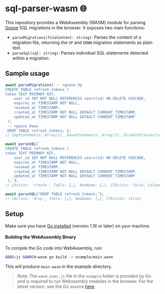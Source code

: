 # sql-parser-wasm 🌐

This repository provides a WebAssembly (WASM) module for parsing [Goose](https://pressly.github.io/goose/) SQL migrations in the browser. It exposes two main functions:
- `parseMigrations(fileContent: string)`: Parses the content of a migration file, returning the `UP` and `DOWN` migration statements as plain text.
- `parseSql(sql: string)`: Parses individual SQL statements detected within a migration.

## Sample usage

```js
await parseMigrations(`-- +goose Up
CREATE TABLE refresh_tokens (
token TEXT PRIMARY KEY,
	user_id INT NOT NULL REFERENCES users(id) ON DELETE CASCADE,
	expires_at TIMESTAMP NOT NULL,
 	revoked_at TIMESTAMP,
 	created_at TIMESTAMP NOT NULL DEFAULT CURRENT_TIMESTAMP,
 	updated_at TIMESTAMP NOT NULL DEFAULT CURRENT_TIMESTAMP
 );
 -- +goose Down
 DROP TABLE refresh_tokens;`);
// {UpStatements: Array(1), DownStatements: Array(1), DisableTransactionUp: false, DisableTransactionDown: false}

await parseSQL(`
CREATE TABLE refresh_tokens (
token TEXT PRIMARY KEY,
	user_id INT NOT NULL REFERENCES users(id) ON DELETE CASCADE,
	expires_at TIMESTAMP NOT NULL,
 	revoked_at TIMESTAMP,
 	created_at TIMESTAMP NOT NULL DEFAULT CURRENT_TIMESTAMP,
 	updated_at TIMESTAMP NOT NULL DEFAULT CURRENT_TIMESTAMP
 );`);
// {Action: 'create', Table: {…}, NewName: {…}, IfExists: false, Columns: Array(6), …}

await parseSQL("DROP TABLE refresh_tokens;");
// {Action: 'drop', Table: {…}, NewName: {…}, IfExists: false}
```

## Setup

Make sure you have [Go installed](https://go.dev/dl/) (version 1.16 or later) on your machine.

#### Building the WebAssembly Binary

To compile the Go code into WebAssembly, run:

```bash
GOOS=js GOARCH=wasm go build -o example/main.wasm
```

This will produce `main.wasm` in the example directory.

> Note: The `wasm_exec.js` file in the `example` folder is provided by Go and is required to run Webssembly modules in the browser. For the latset version, see the Go source [here](https://github.com/golang/go/blob/master/lib/wasm/wasm_exec.js).

